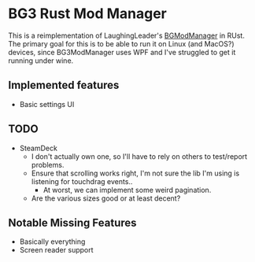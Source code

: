 # BG3 Rust Mod Manager
This is a reimplementation of LaughingLeader's [BGModManager](https://github.com/LaughingLeader/BG3ModManager) in RUst.  
The primary goal for this is to be able to run it on Linux (and MacOS?) devices, since BG3ModManager uses WPF and I've struggled to get it running under wine.

## Implemented features
- Basic settings UI

## TODO
- SteamDeck
  - I don't actually own one, so I'll have to rely on others to test/report problems.
  - Ensure that scrolling works right, I'm not sure the lib I'm using is listening for touchdrag events..
    - At worst, we can implement some weird pagination.
  - Are the various sizes good or at least decent?


## Notable Missing Features
- Basically everything
- Screen reader support
